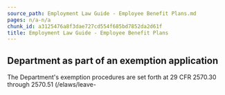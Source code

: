 ```yaml
---
source_path: Employment Law Guide - Employee Benefit Plans.md
pages: n/a-n/a
chunk_id: a3125476a8f3dae727cd554f685bd7852da2d61f
title: Employment Law Guide - Employee Benefit Plans
---
```

## Department as part of an exemption application

The Department's exemption procedures are set forth at 29 CFR 2570.30 through 2570.51 (/elaws/leave-
